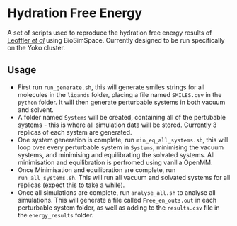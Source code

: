 # Hydration Free Energy
A set of scripts used to reproduce the hydration free energy results of [Leoffler _et al_](10.1021/acs.jctc.8b00544) using BioSimSpace. Currently designed to be run specifically on the Yoko cluster.

## Usage
* First run ``run_generate.sh``, this will generate smiles strings for all molecules in the ``ligands`` folder, placing a file named ``SMILES.csv`` in the ``python`` folder. It will then generate perturbable systems in both vacuum and solvent.
* A folder named ``Systems`` will be created, containing all of the pertubable systems - this is where all simulation data will be stored. Currently 3 replicas of each system are generated.
* One system generation is complete, run ``min_eq_all_systems.sh``, this will loop over every perturbable system in ``Systems``, minimising the vacuum systems, and minimising and equilibrating the solvated systems. All minimisation and equilibration is perfromed using vanilla OpenMM.
* Once Minimisation and equilibration are complete, run ``run_all_systems.sh``. This will run all vacuum and solvated systems for all replicas (expect this to take a while).
* Once all simulations are complete, run ``analyse_all.sh`` to analyse all simulations. This will generate a file called ``Free_en_outs.out`` in each perturbable system folder, as well as adding to the ``results.csv`` file in the ``energy_results`` folder.
